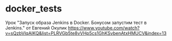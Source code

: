 # docker_tests
Урок "Запуск образа Jenkins в Docker. Бонусом запустим тест в Jenkins." от Евгений Окулик
https://www.youtube.com/watch?v=sQzbVlqAIKQ&list=PLRVGb5te8vVHp5cs1GhKSvbenAtxHMUCV&index=13
